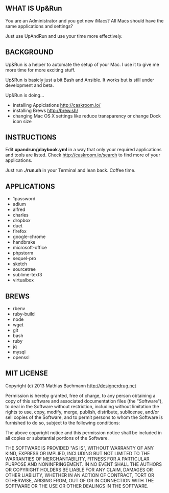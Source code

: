 
## WHAT IS Up&Run

You are an Administrator and you get new iMacs? All Macs should have the same applications and settings?

Just use UpAndRun and use your time more effectively.


## BACKGROUND

Up&Run is a helper to automate the setup of your Mac. I use it to give me more time for more exciting stuff.

Up&Run is basicly just a bit Bash and Ansible. It works but is still under development and beta.

Up&Run is doing...

* installing Applciations http://caskroom.io/
* installing Brews http://brew.sh/
* changing Mac OS X settings like reduce transparency or change Dock icon size


## INSTRUCTIONS

Edit **upandrun/playbook.yml** in a way that only your required applications and tools are listed. Check http://caskroom.io/search to find more of your applications.

Just run **./run.sh** in your Terminal and lean back. Coffee time.


## APPLICATIONS

* 1password
* adium
* alfred
* charles
* dropbox
* duet
* firefox
* google-chrome
* handbrake
* microsoft-office
* phpstorm
* sequel-pro
* sketch
* sourcetree
* sublime-text3
* virtualbox


## BREWS

* rbenv
* ruby-build
* node
* wget
* git
* bash
* ruby
* jq
* mysql
* openssl

## MIT LICENSE

Copyright (c) 2013 Mathias Bachmann http://designerdrug.net

Permission is hereby granted, free of charge, to any person obtaining a copy of this 
software and associated documentation files (the "Software"), to deal in the Software 
without restriction, including without limitation the rights to use, copy, modify, merge, 
publish, distribute, sublicense, and/or sell copies of the Software, and to permit persons 
to whom the Software is furnished to do so, subject to the following conditions:

The above copyright notice and this permission notice shall be included in all copies or 
substantial portions of the Software.

THE SOFTWARE IS PROVIDED "AS IS", WITHOUT WARRANTY OF ANY KIND, EXPRESS OR IMPLIED, 
INCLUDING BUT NOT LIMITED TO THE WARRANTIES OF MERCHANTABILITY, FITNESS FOR A PARTICULAR 
PURPOSE AND NONINFRINGEMENT. IN NO EVENT SHALL THE AUTHORS OR COPYRIGHT HOLDERS BE LIABLE 
FOR ANY CLAIM, DAMAGES OR OTHER LIABILITY, WHETHER IN AN ACTION OF CONTRACT, TORT OR OTHERWISE, 
ARISING FROM, OUT OF OR IN CONNECTION WITH THE SOFTWARE OR THE USE OR OTHER DEALINGS IN THE SOFTWARE.